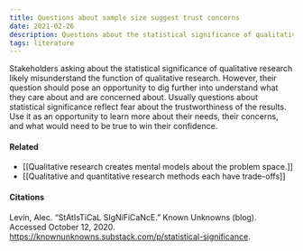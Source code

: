 ```yaml
---
title: Questions about sample size suggest trust concerns
date: 2021-02-26
description: Questions about the statistical significance of qualitative studies may indicate a trust gap or a misunderstanding of the methodology. 
tags: literature
---
```


Stakeholders asking about the statistical significance of qualitative research likely misunderstand the function of qualitative research. However, their question should pose an opportunity to dig further into understand what they care about and are concerned about. Usually questions about statistical significance reflect fear about the trustworthiness of the results.  Use it as an opportunity to learn more about their needs, their concerns, and what would need to be true to win their confidence. 

#### Related
- [[Qualitative research creates mental models about the problem space.]]
- [[Qualitative and quantitative research methods each have trade-offs]]

#### Citations
Levin, Alec. “StAtIsTiCaL SIgNiFiCaNcE.” Known Unknowns (blog). Accessed October 12, 2020. https://knownunknowns.substack.com/p/statistical-significance.
